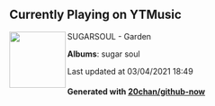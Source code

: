 ## Currently Playing on YTMusic

[<img align="left" width="100" src="https://lh3.googleusercontent.com/nnRaMCDqkwDlLzAx5T7lpgwYavv1RoCnROrimUZVK92bQVRVz0YJ6X-pA9p0eHJVnCVTh3lgDfc052cy">](https://music.youtube.com/watch?v=DamsjHG5RHs)

SUGARSOUL - Garden

**Albums**: sugar soul

Last updated at 03/04/2021 18:49

#### Generated with [20chan/github-now](https://github.com/20chan/github-now)


<!--
**20chan/20chan** is a ✨ _special_ ✨ repository because its `README.md` (this file) appears on your GitHub profile.

Here are some ideas to get you started:

- 🔭 I’m currently working on ...
- 🌱 I’m currently learning ...
- 👯 I’m looking to collaborate on ...
- 🤔 I’m looking for help with ...
- 💬 Ask me about ...
- 📫 How to reach me: ...
- 😄 Pronouns: ...
- ⚡ Fun fact: ...
-->
